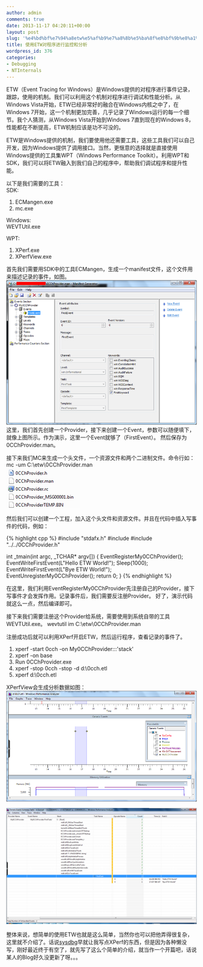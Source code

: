 ```yaml
---
author: admin
comments: true
date: 2013-11-17 04:20:11+00:00
layout: post
slug: '%e4%bd%bf%e7%94%a8etw%e5%af%b9%e7%a8%8b%e5%ba%8f%e8%bf%9b%e8%a1%8c%e7%9b%91%e6%8e%a7%e5%92%8c%e5%88%86%e6%9e%90'
title: 使用ETW对程序进行监控和分析
wordpress_id: 376
categories:
- Debugging
- NTInternals
---
```


ETW（Event Tracing for Windows）是Windows提供的对程序进行事件记录，跟踪，使用的机制。我们可以利用这个机制对程序进行调试和性能分析。从Windows Vista开始，ETW已经非常好的融合在Windows内核之中了，在Windows 7开始，这一个机制更加完善，几乎记录了Windows运行的每一个细节。我个人猜测，从Windows Vista开始到Windows 7直到现在的Windows 8，性能都在不断提高，ETW机制应该是功不可没的。

ETW是Windows提供的机制，我们要使用他还需要工具，这些工具我们可以自己开发，因为Windows提供了调用接口。当然，更惬意的选择就是直接使用Windows提供的工具集WPT（Windows Performance Toolkit）。利用WPT和SDK，我们可以将ETW融入到我们自己的程序中，帮助我们调试程序和提升性能。

以下是我们需要的工具：  
SDK:  
1. ECMangen.exe  
2. mc.exe  

Windows:  
WEVTUtil.exe  

WPT:  
1. XPerf.exe  
2. XPerfView.exe  

首先我们需要用SDK中的工具ECMangen，生成一个manifest文件，这个文件用来描述记录的事件，如图。
[![20131117114336](/uploads/2013/11/20131117114336.png)](/uploads/2013/11/20131117114336.png)
这里，我们首先创建一个Provider，接下来创建一个Event，参数可以随便填下，就像上图所示。作为演示，这里一个Event就够了（FirstEvent）。
然后保存为0CChProvider.man。

接下来我们MC来生成一个头文件，一个资源文件和两个二进制文件。命令行如：  
mc -um C:\etw\0CChProvider.man  
[![20131117114801](/uploads/2013/11/20131117114801.png)](/uploads/2013/11/20131117114801.png)

然后我们可以创建一个工程，加入这个头文件和资源文件。并且在代码中插入写事件的代码，例如：

{% highlight cpp %}
#include "stdafx.h"
#include 
#include "../../0CChProvider.h"


int _tmain(int argc, _TCHAR* argv[])
{
    EventRegisterMy0CChProvider();
    EventWriteFirstEvent(L"Hello ETW World!");
    Sleep(1000);
    EventWriteFirstEvent(L"Bye ETW World!");
    EventUnregisterMy0CChProvider();
    return 0;
}
 {% endhighlight %}

在这里，我们利用EventRegisterMy0CChProvider先注册自己的Provider，接下写事件才会发挥作用。记录事件后，我们需要反注册Provider。
好了，演示代码就这么一点，然后编译即可。

接下来我们需要注册这个Provider给系统，需要使用到系统自带的工具WEVTUtil.exe。
wevtutil im C:\etw\0CChProvider.man

注册成功后就可以利用XPerf开启ETW，然后运行程序，查看记录的事件了。

1. xperf -start 0cch -on My0CChProvider:::'stack'
2. xperf -on base
3. Run 0CChProvider.exe
4. xperf -stop 0cch -stop -d d:\0cch.etl
5. xperf d:\0cch.etl

XPerfView会生成分析数据如图：
[![20131117115853](/uploads/2013/11/20131117115853.png)](/uploads/2013/11/20131117115853.png)

[![20131117120007](/uploads/2013/11/20131117120007-1024x622.png)](/uploads/2013/11/20131117120007.png)

整体来说，想简单的使用ETW也就是这么简单，当然你也可以把他弄得很复杂，这里就不介绍了。话说[sysdbg](http://sysdbg.com/)早就让我写点XPerf的东西，但是因为各种懒没写，刚好最近终于有空了，就先写了这么个简单的介绍，就当作一个开篇吧，话说某人的Blog好久没更新了呀。。。
